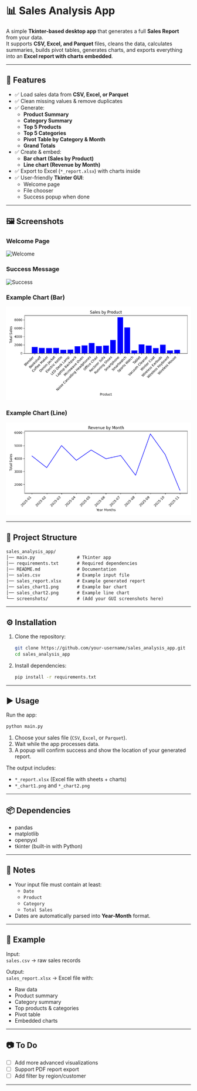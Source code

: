 # 📊 Sales Analysis App

A simple **Tkinter-based desktop app** that generates a full **Sales Report** from your data.  
It supports **CSV, Excel, and Parquet** files, cleans the data, calculates summaries, builds pivot tables, generates charts, and exports everything into an **Excel report with charts embedded**.

---

## 🚀 Features
- ✅ Load sales data from **CSV, Excel, or Parquet**
- ✅ Clean missing values & remove duplicates
- ✅ Generate:
  - **Product Summary**
  - **Category Summary**
  - **Top 5 Products**
  - **Top 5 Categories**
  - **Pivot Table by Category & Month**
  - **Grand Totals**
- ✅ Create & embed:
  - **Bar chart (Sales by Product)**
  - **Line chart (Revenue by Month)**
- ✅ Export to Excel (`*_report.xlsx`) with charts inside
- ✅ User-friendly **Tkinter GUI**:
  - Welcome page
  - File chooser
  - Success popup when done

---

## 🖼️ Screenshots

### Welcome Page  
![Welcome](screenshots/welcome.png)

### Success Message  
![Success](screenshots/success.png)

### Example Chart (Bar)  
![Chart1](sales_chart1.png)

### Example Chart (Line)  
![Chart2](sales_chart2.png)

---

## 📂 Project Structure
```
sales_analysis_app/
│── main.py                # Tkinter app
│── requirements.txt       # Required dependencies
│── README.md              # Documentation
│── sales.csv              # Example input file
│── sales_report.xlsx      # Example generated report
│── sales_chart1.png       # Example bar chart
│── sales_chart2.png       # Example line chart
└── screenshots/           # (Add your GUI screenshots here)
```

---

## ⚙️ Installation

1. Clone the repository:
   ```bash
   git clone https://github.com/your-username/sales_analysis_app.git
   cd sales_analysis_app
   ```

2. Install dependencies:
   ```bash
   pip install -r requirements.txt
   ```

---

## ▶️ Usage

Run the app:
```bash
python main.py
```

1. Choose your sales file (`CSV`, `Excel`, or `Parquet`).  
2. Wait while the app processes data.  
3. A popup will confirm success and show the location of your generated report.  

The output includes:
- `*_report.xlsx` (Excel file with sheets + charts)  
- `*_chart1.png` and `*_chart2.png`  

---

## 📦 Dependencies
- pandas  
- matplotlib  
- openpyxl  
- tkinter (built-in with Python)

---

## 📝 Notes
- Your input file must contain at least:
  - `Date`
  - `Product`
  - `Category`
  - `Total Sales`
- Dates are automatically parsed into **Year-Month** format.

---

## 📌 Example
Input:  
`sales.csv` → raw sales records  

Output:  
`sales_report.xlsx` → Excel file with:
- Raw data  
- Product summary  
- Category summary  
- Top products & categories  
- Pivot table  
- Embedded charts  

---

## 📷 To Do
- [ ] Add more advanced visualizations  
- [ ] Support PDF report export  
- [ ] Add filter by region/customer  

---
